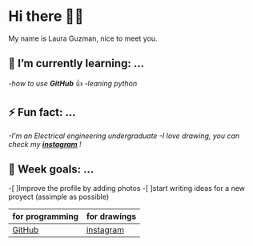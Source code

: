 # Hi there 👋✨
My name is Laura Guzman, nice to meet you. 


## 🌱 I’m currently learning: ...
_-how to use **GitHub**_ :+1:
_-leaning python_


## ⚡ Fun fact: ...
_-I'm an Electrical engineering undergraduate
-I love drawing, you can check my **[instagram](https://www.instagram.com/tou_treck/)** \!_

## :rocket: Week goals: ...
-[ ]Improve the profile by adding photos
-[ ]start writing ideas for a new proyect (assimple as possible)

for programming | for drawings
----------------|------------------
[GitHub](https://github.com/toutreck)     |   [instagram](https://www.instagram.com/tou_treck/)
<!--
**toutreck/toutreck** is a ✨ _special_ ✨ repository because its `README.md` (this file) appears on your GitHub profile.
-->

